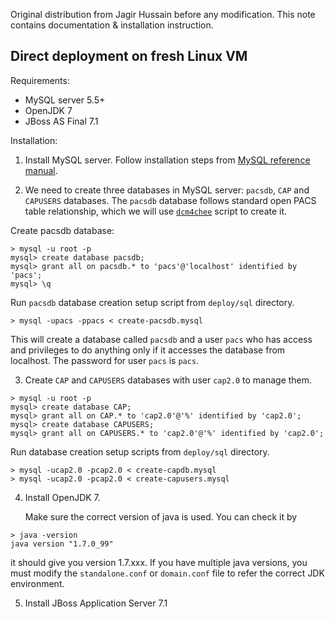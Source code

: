 Original distribution from Jagir Hussain before any modification.
This note contains documentation & installation instruction.

## Direct deployment on fresh Linux VM

Requirements:
* MySQL server 5.5+
* OpenJDK 7
* JBoss AS Final 7.1

Installation:

1. Install MySQL server. Follow installation steps from [MySQL reference manual](https://dev.mysql.com/doc/).

2. We need to create three databases in MySQL server: `pacsdb`, `CAP` and `CAPUSERS` databases. The `pacsdb` database follows standard open PACS table relationship, which we will use [`dcm4chee`](https://dcm4che.atlassian.net/wiki/display/ee2/MySQL) script to create it.

  Create pacsdb database:
  ```
> mysql -u root -p
mysql> create database pacsdb;
mysql> grant all on pacsdb.* to 'pacs'@'localhost' identified by 'pacs';
mysql> \q
```
  Run `pacsdb` database creation setup script from `deploy/sql` directory.
  ```{bash}
> mysql -upacs -ppacs < create-pacsdb.mysql
```
  This will create a database called `pacsdb` and a user `pacs` who has access and privileges to do anything only if it accesses the database from localhost. The password for user `pacs` is `pacs`.

3. Create `CAP` and `CAPUSERS` databases with user `cap2.0` to manage them.
```
> mysql -u root -p
mysql> create database CAP;
mysql> grant all on CAP.* to 'cap2.0'@'%' identified by 'cap2.0';
mysql> create database CAPUSERS;
mysql> grant all on CAPUSERS.* to 'cap2.0'@'%' identified by 'cap2.0';
```
Run database creation setup scripts from `deploy/sql` directory.
```{bash}
> mysql -ucap2.0 -pcap2.0 < create-capdb.mysql
> mysql -ucap2.0 -pcap2.0 < create-capusers.mysql
```

4. Install OpenJDK 7.

   Make sure the correct version of java is used. You can check it by
```
> java -version
java version "1.7.0_99"
```
it should give you version 1.7.xxx. If you have multiple java versions, you must modify the `standalone.conf` or `domain.conf` file to refer the correct JDK environment.

5. Install JBoss Application Server 7.1
